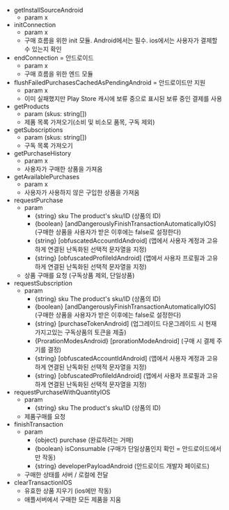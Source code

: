 - getInstallSourceAndroid
    - param x
- initConnection
    - param x
    - 구매 흐름을 위한 init 모듈. Android에서는 필수. ios에서는 사용자가 결제할 수 있는지 확인
- endConnection = 안드로이드
    - param x
    - 구매 흐름을 위한 엔드 모듈
- flushFailedPurchasesCachedAsPendingAndroid = 안드로이드만 지원
    - param x
    - 이미 실패했지만 Play Store 캐시에 보류 중으로 표시된 보류 중인 결제를 사용
- getProducts
    - param (skus: string[])
    - 제품 목록 가져오기(소비 및 비소모 품목, 구독 제외)
- getSubscriptions
    - param (skus: string[])
    - 구독 목록 가져오기
- getPurchaseHistory
    - param x
    - 사용자가 구매한 상품을 가져옴
- getAvailablePurchases
    - param x
    - 사용자가 사용하지 않은 구입한 상품을 가져옴
- requestPurchase
    - param
        - {string} sku The product's sku/ID (상품의 ID)
        - {boolean} [andDangerouslyFinishTransactionAutomaticallyIOS] (구매한 상품을 사용자가 받은 이후에는 false로 설정한다)
        - {string} [obfuscatedAccountIdAndroid] (앱에서 사용자 계정과 고유하게 연결된 난독화된 선택적 문자열을 지정)
        - {string} [obfuscatedProfileIdAndroid] (앱에서 사용자 프로필과 고유하게 연결된 난독화된 선택적 문자열을 지정)
    - 상품 구매를 요청 (구독상품 제외, 단일상품)
- requestSubscription
    - param
        - {string} sku The product's sku/ID (상품의 ID)
        - {boolean} [andDangerouslyFinishTransactionAutomaticallyIOS] (구매한 상품을 사용자가 받은 이후에는 false로 설정한다)
        - {string} [purchaseTokenAndroid] (업그레이드 다운그레이드 시 현재 가지고있는 구독상품의 토큰을 제출)
        - {ProrationModesAndroid} [prorationModeAndroid] (구매 시 결제 주기를 결정)
        - {string} [obfuscatedAccountIdAndroid] (앱에서 사용자 계정과 고유하게 연결된 난독화된 선택적 문자열을 지정)
        - {string} [obfuscatedProfileIdAndroid] (앱에서 사용자 프로필과 고유하게 연결된 난독화된 선택적 문자열을 지정)
- requestPurchaseWithQuantityIOS
    - param
        - {string} sku The product's sku/ID (상품의 ID)
    - 제품구매를 요청
- finishTransaction
    - param
        - {object} purchase (완료하려는 거매)
        - {boolean} isConsumable (구매가 단일상품인지 확인 = 안드로이드에서만 작동)
        - {string} developerPayloadAndroid (안드로이드 개발자 페이로드)
    - 구매한 상태를 서버 / 로컬에 전달
- clearTransactionIOS
    - 유효한 상품 지우기 (ios에만 작동)
    - 애플서버에서 구매한 모든 제품을 지움